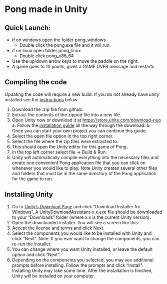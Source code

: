 
# Pong made in Unity
## Quick Launch:
- if on windows open the folder pong_windows
   - Double click the pong.exe file and it will run.
- if on linux open folder pong_linux
   - Double click pong_x86_64
- Use the up/down arrow keys to move the paddle on the right.
- A game goes to 10 points, gives a GAME OVER message and restarts

## Compiling the code
Updating the code will require a new build. If you do not already have unity installed see the [instructions](#installing-unity) below.
1) Download the .zip file from github.
2) Extract the contents of the zipped file into a new file.
3) Open Unity now or download it at https://store.unity.com/download-nuo
   a. Follow the [installation guide](#installing-unity) all the way through the download.
   b. Once you can start your own project you can continue this guide.
4) Select the open file option in the top right corner.
5) Select the file where the zip files were extracted to.
6) This should open the Unity editor for this game of Pong.
7) In the top left corner select file -> Build & Run.
8) Unity will automatically compile everything into the necessary files and create one
convenient Pong application file that you can click on whenever you would like to play.
Note Unity creates several other files and folders that must be in the same directory of
the Pong application for the game to run.

## Installing Unity
1. Go to [Unity’s Download Page](https://unity.com/download) and click “Download Installer for Windows”.
A UnityDownloadAssistant-x.x.exe file should be downloaded to your “Downloads”
folder (where x.x is the current Unity version).
2. Open the downloaded installer. You will see a screen like this:
3. Accept the license and terms and click Next.
4. Select the components you would like to be installed with Unity and click “Next”.
Note: If you ever want to change the components, you can re-run the installer.
5. You can change where you want Unity installed, or leave the default option and click
“Next”.
6. Depending on the components you selected, you may see additional prompts before
installing. Follow the prompts and click “Install”. Installing Unity may take some time.
After the installation is finished, Unity will be installed on your computer.
